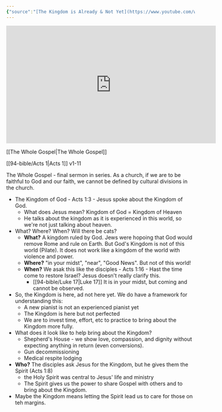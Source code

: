 ```yaml
---
{"source":"[The Kingdom is Already & Not Yet](https://www.youtube.com/watch?v=QFBR-NcAqnU)","clipped":"2023-11-28","dg-publish":true,"grade":1,"context":"Personal","type":"Resource","status":"Evergreen","topic":["Sermon"],"dateCreated":"2023-11-28","permalink":"/sermons/2023-11-27-the-kingdom-is-already-and-not-yet/","dgPassFrontmatter":true}
---
```



<iframe width="560" height="315" src="https://www.youtube-nocookie.com/embed/QFBR-NcAqnU" title="YouTube video player" frameborder="0" allow="accelerometer; autoplay; clipboard-write; encrypted-media; gyroscope; picture-in-picture" allowfullscreen></iframe>

[[The Whole Gospel\|The Whole Gospel]]

[[94-bible/Acts 1\|Acts 1]] v1-11

The Whole Gospel - final sermon in series. As a church, if we are to be faithful to God and our faith, we cannot be defined by cultural divisions in the church.

* The Kingdom of God - Acts 1:3 - Jesus spoke about the Kingdom of God.
	* What does Jesus mean? Kingdom of God = Kingdom of Heaven
	* He talks about the kingdom as it is experienced in this world, so we're not just talking about heaven.
* What? Where? When? Will there be cats?
	* **What?** A kingdom ruled by God. Jews were hopoing that God would remove Rome and rule on Earth. But God's Kingdom is not of this world (Pilate). It does not work like a kingdom of the world with violence and power.
	* **Where?** "in your midst", "near", "Good News". But not of this world!
	* **When?** We asak this like the disciples - Acts 1:16 - Hast the time come to restore Israel? Jesus doesn't really clarify this.
		* [[94-bible/Luke 17\|Luke 17]] It is in your midst, but coming and cannot be observed.
* So, the Kingdom is here, ad not here yet. We do have a framework for understanding this:
	* A new pianist is not an experienced pianist yet
	* The Kingdom is here but not perfected
	* We are to invest time, effort, etc to practice to bring about the Kingdom more fully.
* What does it look like to help bring about the Kingdom?
	* Shepherd's House - we show love, compassion, and dignity without expecting anything in return (even conversions).
	* Gun decommissioning
	* Medical respite lodging
* **Who?** The disciples ask Jesus for the Kingdom, but he gives them the Spirit (Acts 1:8)
	* the Holy Spirit was central to Jesus' life and ministry
	* The Spirit gives us the power to share Gospel with others and to bring about the Kingdom.
* Maybe the Kingdom means letting the Spirit lead us to care for those on teh margins.